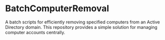 # BatchComputerRemoval
A batch scripts for efficiently removing specified computers from an Active Directory domain. This repository provides a simple solution for managing computer accounts centrally.
